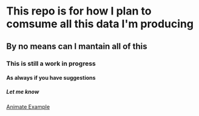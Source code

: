# This repo is for how I plan to comsume all this data I'm producing
## By no means can I mantain all of this
### This is still a work in progress
#### As always if you have suggestions
##### Let me know

[Animate Example](examples/simple/README.md)